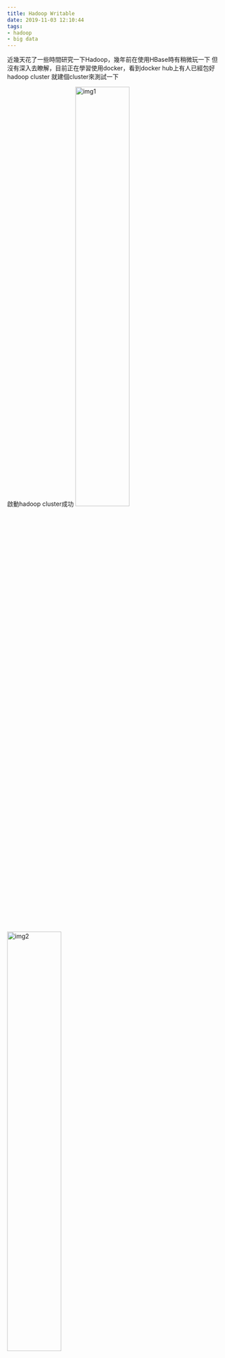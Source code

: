 ```yaml
---
title: Hadoop Writable
date: 2019-11-03 12:10:44
tags:
- hadoop
- big data
---
```


近幾天花了一些時間研究一下Hadoop，幾年前在使用HBase時有稍微玩一下
但沒有深入去瞭解，目前正在學習使用docker，看到docker hub上有人已經包好hadoop cluster
就建個cluster來測試一下

啟動hadoop cluster成功
<img src="/images/hadoop-writable-001.png" width="50%" height="50%" alt="img1"/>

<img src="/images/hadoop-writable-002.png" width="50%" height="50%" alt="img2"/>

<img src="/images/hadoop-writable-003.png" width="50%" height="50%" alt="img3"/>

這次主題為客製化Writable，將資料包裝為Serializable Object後傳輸
為了傳輸效能Hadoop有自己的序列化，而不直接使用Java自帶的序列化
同樣是序列化，但是Java序列化產生出的byte stream包了較多的物件資訊(重量)
Hadoop的序列化自帶的序列化資訊比較簡潔(輕量)

要使用Hadoop的序列化必須implements Writable
它會要求Override write和readFields作為序列化與反序列化資料轉化為byte stream

此次使用場景為統計各個產品被哪些顧客購買
資料分為三種：
顧客資料(customer.txt)

| customerId | productId |
| ---------- | --------- |
| 001        | 01        |
| 002        | 04        |
| ...        | ...       |


產品資料(product.txt)

| productId  | productName   |
| ---------- | ------------- |
| 01         | iPhone 8 Plus |
| 02         | iPhone 7      |
| ...        | ...           |

產品價格(price.txt)

| productId  | productPrice  |
| ---------- | ------------- |
| 01         | 449.97s       |
| 02         | 207.00        |
| ...        | ...           |

先建立一個CustomerBean將來資料從map傳給reducer時可用
這裡要注意write和readFields在做序列化和反序列化時“順序”需要保持順序一致
才不會解析錯誤

```java 
public class CustomerBean implements Writable {
    protected static final String CUSTOMER = "customer.txt";
    protected static final String PRODUCT = "product.txt";
    protected static final String PRICE = "price.txt";
    
    private String dataType;
    
    private String customerId;
    private String productId;
    private String productName;
    private double productPrice;
    
    public CustomerBean() {
        super();
    }

    @Override
    public void write(DataOutput out) throws IOException {
        out.writeUTF(this.dataType);
        out.writeUTF(this.customerId);
        out.writeUTF(this.productName);
        out.writeDouble(this.productPrice);
    }
    
    @Override
    public void readFields(DataInput in) throws IOException {
        this.dataType = in.readUTF();
        this.customerId = in.readUTF();
        this.productName = in.readUTF();
        this.productPrice = in.readDouble();
    }
    
    ...

}

```


接下來建立一個BuyPhoneMapper將資料封裝到CustomerBean後傳給reducer處理
因為資料源有三種，所以第一步需要在setup時預先判別資料源類型，這裡使用檔名做為區別
第二步根據資料類型封裝資料到CustomerBean此時也需要紀錄資料源類型，方便在reducer時判別
第三步將資料寫入context，分組key為productId(三種資料源共通使用)，value為CustomerBean

```java 
public class BuyPhoneMapper extends Mapper<LongWritable, Text, Text, CustomerBean> {
    private static Logger logger = LoggerFactory.getLogger(BuyPhoneMapper.class);
    
    private String dataType;
    private CustomerBean customerBean = new CustomerBean();
    private Text outputKey = new Text();
    
    @Override
    protected void setup(Context context) throws IOException, InterruptedException {
        FileSplit inputSplit = (FileSplit) context.getInputSplit();
        this.dataType = inputSplit.getPath().getName();
    }
    
    @Override
    protected void map(LongWritable key, Text value, Context context) throws IOException, InterruptedException {
        String record = value.toString();
        String[] cols = record.split(Constant.REGEX_COLS_SPLIT_SYMBOL);
        this.customerBean.setDataType(this.dataType);
        switch(this.dataType){
            case CUSTOMER:
                setCustomer(cols, this.outputKey, this.customerBean);
                break;
            case PRODUCT:
                setProduct(cols, this.outputKey, this.customerBean);
                break;
            case PRICE:
                setPrice(cols, this.outputKey, this.customerBean);
                break;
            default:
                logger.warn("It can't find this data type: {}", this.dataType);
                return;
        }
        context.write(this.outputKey, this.customerBean);
    }
    
    // record: customerId, productId
    private void setCustomer(String[] cols, Text key, CustomerBean customerBean){
        String customerId = cols[0];
        String productId = cols[1];
        customerBean.setCustomerId(customerId);
        customerBean.setProductId(productId);
        customerBean.setProductName(ENPTY_STRING);
        customerBean.setProductPrice(0d);
        key.set(productId);
    }
    
    // record: productId, productName
    private void setProduct(String[] cols, Text key, CustomerBean customerBean){
        String productId = cols[0];
        String productName = cols[1];
        customerBean.setCustomerId(ENPTY_STRING);
        customerBean.setProductId(productId);
        customerBean.setProductName(productName);
        customerBean.setProductPrice(0d);
        key.set(productId);
    }
    
    // record: productId, productPrice
    private void setPrice(String[] cols, Text key, CustomerBean customerBean){
        String productId = cols[0];
        double productPrice = Double.parseDouble(cols[1]);
        customerBean.setCustomerId(ENPTY_STRING);
        customerBean.setProductId(productId);
        customerBean.setProductName(ENPTY_STRING);
        customerBean.setProductPrice(productPrice);
        key.set(productId);
    }
}

```


BuyPhoneReducer統計手機產品被哪些顧客購買
第一步根據資料源類型取得顧客資料(customer)產品名稱(productName)和產品價格(productPrice)
第二步統計顧客使用的產品
第三步依據產品名稱(productId)與產品價格(productPrice)分群(key)，統計買該產品的顧客們(customerIds)輸出為value

```java 
public class BuyPhoneReducer extends Reducer<Text, CustomerBean, Text, Text> {
    private static Logger logger = LoggerFactory.getLogger(BuyPhoneReducer.class);
    
    private Text outputKey = new Text();
    private Text outputValue = new Text();
    
    @Override
    protected void reduce(Text key, Iterable<CustomerBean> values, Context context) throws IOException, InterruptedException {
        List<CustomerBean> customers = new ArrayList<>();
        String productName = ENPTY_STRING;
        double productPrice = 0d;
        for(CustomerBean customerBean:values){
            switch(customerBean.getDataType()){
                case CUSTOMER:
                    addCustomer(customers, customerBean);
                    break;
                case PRODUCT:
                    productName = customerBean.getProductName();
                    break;  
                case PRICE:
                    productPrice = customerBean.getProductPrice();
                    break;
                default:
                    logger.warn("It can't find this data type: {}", customerBean.getDataType());
                    return;
            }
        }
        writeResult(context, customers, productName, productPrice);
    }
    
    private void addCustomer(List<CustomerBean> customers, CustomerBean customer){
        CustomerBean temp = new CustomerBean();
        try {
            BeanUtils.copyProperties(temp, customer);
        } catch (IllegalAccessException | InvocationTargetException e) {
            e.printStackTrace();
        }
        customers.add(temp);
    }
    
    private void writeResult(Context context, List<CustomerBean> customers, String productName, double productPrice) throws IOException, InterruptedException {
        if(customers.isEmpty()){
            return;
        }
        List<String> customerIds = new ArrayList<>();
        for(CustomerBean customer:customers){
            customer.setProductName(productName);
            customer.setProductPrice(productPrice);
            customerIds.add(customer.getCustomerId());
        }
        this.outputKey.set(productName + REGEX_COLS_SPLIT_SYMBOL + productPrice);
        this.outputValue.set(Joiner.on(REGEX_DATA_JOIN_SPLIT_SYMBOL).join(customerIds));
        context.write(this.outputKey, this.outputValue);
    }
}

```

到最後一個步驟了，包裝成hadoop任務(job)，yarn可以根據此設定進行執行
當job送出時會也會包含Configuration的xml設定一起送出
這裡我將Job多包裝一層，比較方便閱讀和使用

```java 
public static void main(String[] args) throws IOException, ClassNotFoundException, InterruptedException {
    Configuration conf = new Configuration();
    String[] otherArgs = new GenericOptionsParser(conf, args).getRemainingArgs();
    
    if(otherArgs.length < 2){
        System.err.println("Usage: " + JOB_NAME + " <in> <out>");
        System.exit(2);
    }
    
    Job job = new HadoopJob(conf, JOB_NAME)
            .mapReduce(BuyPhoneJob.class, BuyPhoneMapper.class, BuyPhoneReducer.class)
            .mapKeyValue(Text.class, CustomerBean.class)
            .reducerKeyValue(Text.class, Text.class)
            .getJob();
    
    FileInputFormat.setInputPaths(job, new Path(otherArgs[0]));
    FileOutputFormat.setOutputPath(job, new Path(otherArgs[1]));
    
    System.exit(job.waitForCompletion(true) ? 0 : 1);
}
```
<img src="/images/hadoop-writable-004.png" width="300px" height="15%" alt="img4"/>


將產品資料寫入到hdfs
<img src="/images/hadoop-writable-005.png" width="50%" height="50%" alt="img5"/>

<img src="/images/hadoop-writable-006.png" width="50%" height="50%" alt="img6"/>

執行job

<img src="/images/hadoop-writable-007.png" width="50%" height="50%" alt="img7"/>

執行完成

<img src="/images/hadoop-writable-008.png" width="50%" height="50%" alt="img8"/>

查看結果

<img src="/images/hadoop-writable-009.png" width="50%" height="50%" alt="img9"/>
